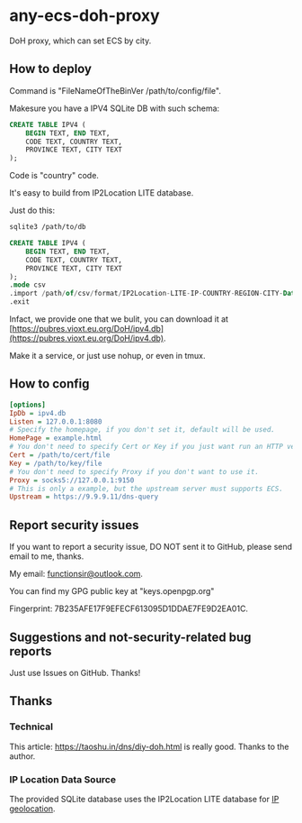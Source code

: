 <!--
 * @Author: FunctionSir
 * @License: AGPLv3
 * @Date: 2025-04-15 19:57:34
 * @LastEditTime: 2025-04-16 21:36:10
 * @LastEditors: FunctionSir
 * @Description: -
 * @FilePath: /any-ecs-doh-proxy/README.md
-->

# any-ecs-doh-proxy

DoH proxy, which can set ECS by city.

## How to deploy

Command is "FileNameOfTheBinVer /path/to/config/file".

Makesure you have a IPV4 SQLite DB with such schema:

``` sql
CREATE TABLE IPV4 (
    BEGIN TEXT, END TEXT,
    CODE TEXT, COUNTRY TEXT,
    PROVINCE TEXT, CITY TEXT
);
```

Code is "country" code.

It's easy to build from IP2Location LITE database.

Just do this:

``` sh
sqlite3 /path/to/db
```

```sql
CREATE TABLE IPV4 (
    BEGIN TEXT, END TEXT,
    CODE TEXT, COUNTRY TEXT,
    PROVINCE TEXT, CITY TEXT
);
.mode csv
.import /path/of/csv/format/IP2Location-LITE-IP-COUNTRY-REGION-CITY-Database
.exit
```

Infact, we provide one that we bulit, you can download it at [https://pubres.vioxt.eu.org/DoH/ipv4.db](https://pubres.vioxt.eu.org/DoH/ipv4.db).

Make it a service, or just use nohup, or even in tmux.

## How to config

``` ini
[options]
IpDb = ipv4.db
Listen = 127.0.0.1:8080
# Specify the homepage, if you don't set it, default will be used.
HomePage = example.html
# You don't need to specify Cert or Key if you just want run an HTTP version.
Cert = /path/to/cert/file
Key = /path/to/key/file
# You don't need to specify Proxy if you don't want to use it.
Proxy = socks5://127.0.0.1:9150
# This is only a example, but the upstream server must supports ECS.
Upstream = https://9.9.9.11/dns-query
```

## Report security issues

If you want to report a security issue, DO NOT sent it to GitHub, please send email to me, thanks.

My email: <functionsir@outlook.com>.

You can find my GPG public key at "keys.openpgp.org"

Fingerprint: 7B235AFE17F9EFECF613095D1DDAE7FE9D2EA01C.

## Suggestions and not-security-related bug reports

Just use Issues on GitHub. Thanks!

## Thanks

### Technical

This article: <https://taoshu.in/dns/diy-doh.html> is really good. Thanks to the author.

### IP Location Data Source

The provided SQLite database uses the IP2Location LITE database for [IP geolocation](https://lite.ip2location.com).
